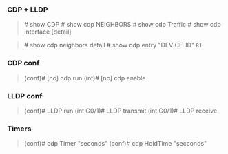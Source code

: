 ### CDP + LLDP

>\# show CDP
>\# show cdp NEIGHBORS
>\# show cdp Traffic
>\# show cdp interface [detail]

>\# show cdp neighbors detail
>\# show cdp entry "DEVICE-ID" `R1`

### CDP conf

>(conf)# [no] cdp run
>(int)# [no] cdp enable

### LLDP conf

>(conf)# LLDP run
>(int G0/1)# LLDP transmit 
>(int G0/1)# LLDP receive


### Timers

>(conf)# cdp Timer "seconds"
>(conf)# cdp HoldTime "secconds"